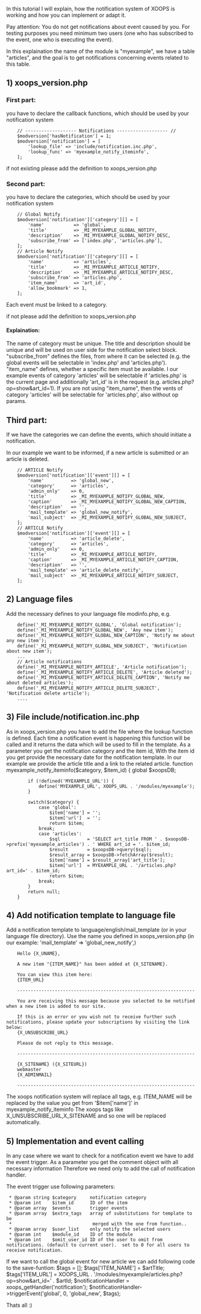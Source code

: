 In this tutorial I will explain, how the notification system of XOOPS is working and how you can implement or adapt it.

Pay attention:
You do not get notifications about event caused by you. For testing purposes you need minimum two users (one who has subscribed to the event, one who is executing the event).

In this explaination the name of the module is "myexample", we have a table "articles", and the goal is to get notifications concerning events related to this table.

## 1) xoops_version.php

### First part: 
you have to declare the callback functions, which should be used by your notification system

        // ------------------- Notifications ------------------- //
        $modversion['hasNotification'] = 1;
        $modversion['notification'] = [
        	'lookup_file' => 'include/notification.inc.php',
        	'lookup_func' => 'myexample_notify_iteminfo',
        ];

if not existing please add the definition to xoops_version.php

### Second part: 
you have to declare the categories, which should be used by your notification system

        // Global Notify
        $modversion['notification']['category'][] = [
        	'name'           => 'global',
        	'title'          => _MI_MYEXAMPLE_GLOBAL_NOTIFY,
        	'description'    => _MI_MYEXAMPLE_GLOBAL_NOTIFY_DESC,
        	'subscribe_from' => ['index.php', 'articles.php'],
        ];
        // Article Notify
        $modversion['notification']['category'][] = [
        	'name'           => 'articles',
        	'title'          => _MI_MYEXAMPLE_ARTICLE_NOTIFY,
        	'description'    => _MI_MYEXAMPLE_ARTICLE_NOTIFY_DESC,
        	'subscribe_from' => 'articles.php',
        	'item_name'      => 'art_id',
        	'allow_bookmark' => 1,
        ];

Each event must be linked to a category.

if not please add the definition to xoops_version.php

#### Explaination:
The name of category must be unique.
The title and description should be unique and will be used on user side for the notification select block.
"subscribe_from" defines the files, from where it can be selected (e.g. the global events will be selectable in 'index.php' and 'articles.php').
"item_name" defines, whether a specific item must be available. 
I our example events of category 'articles' will be selectable if 'articles.php' is the current page and additionally 'art_id' is in the request (e.g. articles.php?op=show&art_id=1).
If you are not using "item_name", then the vents of category 'articles' will be selectable for 'articles.php', also without op params.


## Third part:
If we have the categories we can define the events, which should initiate a notification.

In our example we want to be informed, if a new article is submitted or an article is deleted.

        // ARTICLE Notify
        $modversion['notification']['event'][] = [
            'name'          => 'global_new',
            'category'      => 'articles',
            'admin_only'    => 0,
            'title'         => _MI_MYEXAMPLE_NOTIFY_GLOBAL_NEW,
            'caption'       => _MI_MYEXAMPLE_NOTIFY_GLOBAL_NEW_CAPTION,
            'description'   => '',
            'mail_template' => 'global_new_notify',
            'mail_subject'  => _MI_MYEXAMPLE_NOTIFY_GLOBAL_NEW_SUBJECT,
        ];
        // ARTICLE Notify
        $modversion['notification']['event'][] = [
            'name'          => 'article_delete',
            'category'      => 'articles',
            'admin_only'    => 0,
            'title'         => _MI_MYEXAMPLE_ARTICLE_NOTIFY,
            'caption'       => _MI_MYEXAMPLE_ARTICLE_NOTIFY_CAPTION,
            'description'   => '',
            'mail_template' => 'article_delete_notify',
            'mail_subject'  => _MI_MYEXAMPLE_ARTICLE_NOTIFY_SUBJECT,
        ];

## 2) Language files    
  
Add the necessary defines to your language file modinfo.php, e.g.

        define('_MI_MYEXAMPLE_NOTIFY_GLOBAL', 'Global notification');
        define('_MI_MYEXAMPLE_NOTIFY_GLOBAL_NEW', 'Any new item');
        define('_MI_MYEXAMPLE_NOTIFY_GLOBAL_NEW_CAPTION', 'Notify me about any new item');
        define('_MI_MYEXAMPLE_NOTIFY_GLOBAL_NEW_SUBJECT', 'Notification about new item');
        ...
        // Article notifications
        define('_MI_MYEXAMPLE_NOTIFY_ARTICLE', 'Article notification');
        define('_MI_MYEXAMPLE_NOTIFY_ARTICLE_DELETE', 'Article deleted');
        define('_MI_MYEXAMPLE_NOTIFY_ARTICLE_DELETE_CAPTION', 'Notify me about deleted articles');
        define('_MI_MYEXAMPLE_NOTIFY_ARTICLE_DELETE_SUBJECT', 'Notification delete article');
        ....


## 3) File include/notification.inc.php

As in xoops_version.php you have to add the file where the lookup function is defined.
Each time a notification event is happening this function will be called and it returns the data which will be used to fill in the template.
As a parameter you get the notification category and the item id,
With the item id you get provide the necessary date for the notification template.
In our example we provide the article title and a link to the related article.
        function myexample_notify_iteminfo($category, $item_id)
        {
            global $xoopsDB;
        
            if (!defined('MYEXAMPLE_URL')) {
                define('MYEXAMPLE_URL', XOOPS_URL . '/modules/myexample');
            }
        
            switch($category) {
                case 'global':
                    $item['name'] = '';
                    $item['url']  = '';
                    return $item;
                break;
                case 'articles':
                    $sql          = 'SELECT art_title FROM ' . $xoopsDB->prefix('myexample_articles') . ' WHERE art_id = '. $item_id;
                    $result       = $xoopsDB->query($sql);
                    $result_array = $xoopsDB->fetchArray($result);
                    $item['name'] = $result_array['art_title'];
                    $item['url']  = MYEXAMPLE_URL . '/articles.php?art_id=' . $item_id;
                    return $item;
                break;
            }
            return null;
        }

## 4) Add notification template to language file

Add a notification template to language/english/mail_template (or in your language file directory). 
Use the name you defined in xoops_version.php (in our example: 'mail_template' => 'global_new_notify',)

        Hello {X_UNAME},
        
        A new item "{ITEM_NAME}" has been added at {X_SITENAME}.
        
        You can view this item here:
        {ITEM_URL}
        
        ------------------------------------------------------------------
        
        You are receiving this message because you selected to be notified when a new item is added to our site.
        
        If this is an error or you wish not to receive further such notifications, please update your subscriptions by visiting the link below:
        {X_UNSUBSCRIBE_URL}
        
        Please do not reply to this message.
        
        ------------------------------------------------------------------
        
        {X_SITENAME} ({X_SITEURL})
        webmaster
        {X_ADMINMAIL}
        
        ------------------------------------------------------------------

The xoops notification system will replace all tags, e.g. ITEM_NAME will be replaced by the value you get from '$item['name']' in myexample_notify_iteminfo
The xoops tags like X_UNSUBSCRIBE_URL,X_SITENAME and so one will be replaced automatically.

## 5) Implementation and event calling

In any case where we want to check for a notification event we have to add the event trigger.
As a parameter you get the comment object with all necessary information
Therefore we need only to add the call of notification handler.

The event trigger use following parameters:

     * @param string $category     notification category
     * @param int    $item_id      ID of the item
     * @param array  $events       trigger events
     * @param array  $extra_tags   array of substitutions for template to be
     *                              merged with the one from function..
     * @param array  $user_list    only notify the selected users
     * @param int    $module_id    ID of the module
     * @param int    $omit_user_id ID of the user to omit from notifications. (default to current user).  set to 0 for all users to receive notification.

If we want to call the global event for new article we can add following code to the save-funtion:
        $tags = [];
        $tags['ITEM_NAME'] = $artTitle;
        $tags['ITEM_URL']  = XOOPS_URL . '/modules/myexample/articles.php?op=show&art_id=' . $artId;
        $notificationHandler = xoops_getHandler('notification');
        $notificationHandler->triggerEvent('global', 0, 'global_new', $tags);


Thats all :)
